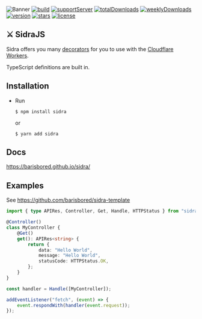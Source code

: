 ![Banner](https://raw.githubusercontent.com/barisbored/sidra/main/assets/banner.png)
[![build](https://img.shields.io/github/workflow/status/barisbored/sidra/Build%20and%20Test?logo=github&style=for-the-badge)](https://github.com/barisbored/sidra)
[![supportServer](https://img.shields.io/discord/711995199945179187?color=7289DA&label=Support&logo=discord&style=for-the-badge)](https://discord.gg/BjEJFwh)
[![totalDownloads](https://img.shields.io/npm/dt/sidra?color=CC3534&logo=npm&style=for-the-badge)](http://npmjs.com/sidra)
[![weeklyDownloads](https://img.shields.io/npm/dw/sidra?color=CC3534&logo=npm&style=for-the-badge)](http://npmjs.com/sidra)
[![version](https://img.shields.io/npm/v/sidra?color=red&label=Version&logo=npm&style=for-the-badge)](http://npmjs.com/sidra)
[![stars](https://img.shields.io/github/stars/barisbored/sidra?color=yellow&logo=github&style=for-the-badge)](https://github.com/barisbored/sidra)
[![license](https://img.shields.io/github/license/barisbored/sidra?logo=github&style=for-the-badge)](https://github.com/barisbored/sidra)

## ⚔️ SidraJS

Sidra offers you many [decorators](https://stackoverflow.com/tags/javascript-decorators/info) for you to use with the [Cloudflare Workers](https://workers.cloudflare.com/).

TypeScript definitions are built in.

## Installation

-   Run
    ```
    $ npm install sidra
    ```
    or
    ```
    $ yarn add sidra
    ```

## Docs

https://barisbored.github.io/sidra/

## Examples

See https://github.com/barisbored/sidra-template

```ts
import { type APIRes, Controller, Get, Handle, HTTPStatus } from "sidra";

@Controller()
class MyController {
	@Get()
	get(): APIRes<string> {
		return {
			data: "Hello World",
			message: "Hello World",
			statusCode: HTTPStatus.OK,
		};
	}
}

const handler = Handle([MyController]);

addEventListener("fetch", (event) => {
	event.respondWith(handler(event.request));
});
```
